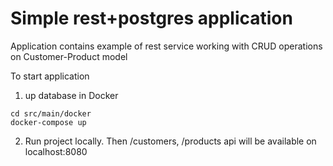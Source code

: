 # Simple rest+postgres application 

Application contains  example of rest service working with 
CRUD operations on Customer-Product model

To start application 
1) up database in Docker
```
cd src/main/docker
docker-compose up
```
2) Run project locally. Then /customers, /products api will be available on localhost:8080

